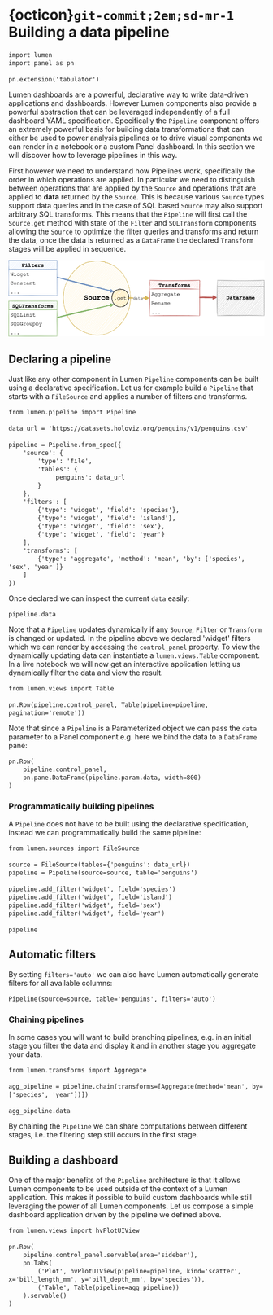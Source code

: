 # {octicon}`git-commit;2em;sd-mr-1` Building a data pipeline

```{pyodide}
import lumen
import panel as pn

pn.extension('tabulator')
```

Lumen dashboards are a powerful, declarative way to write data-driven applications and dashboards. However Lumen components also provide a powerful abstraction that can be leveraged independently of a full dashboard YAML specification. Specifically the `Pipeline` component offers an extremely powerful basis for building data transformations that can either be used to power analysis pipelines or to drive visual components we can render in a notebook or a custom Panel dashboard. In this section we will discover how to leverage pipelines in this way.

First however we need to understand how Pipelines work, specifically the order in which operations are applied. In particular we need to distinguish between operations that are applied by the `Source` and operations that are applied to **data** returned by the `Source`. This is because various `Source` types support data queries and in the case of SQL based `Source` may also support arbitrary SQL transforms. This means that the `Pipeline` will first call the `Source.get` method with state of the `Filter` and `SQLTransform` components allowing the `Source` to optimize the filter queries and transforms and return the data, once the data is returned as a `DataFrame` the declared `Transform` stages will be applied in sequence.

![Pipeline Diagram](../../_static/pipeline_diagram.png)

## Declaring a pipeline

Just like any other component in Lumen `Pipeline` components can be built using a declarative specification. Let us for example build a `Pipeline` that starts with a `FileSource` and applies a number of filters and transforms.

```{pyodide}
from lumen.pipeline import Pipeline

data_url = 'https://datasets.holoviz.org/penguins/v1/penguins.csv'

pipeline = Pipeline.from_spec({
    'source': {
        'type': 'file',
        'tables': {
            'penguins': data_url
        }
    },
    'filters': [
        {'type': 'widget', 'field': 'species'},
        {'type': 'widget', 'field': 'island'},
        {'type': 'widget', 'field': 'sex'},
        {'type': 'widget', 'field': 'year'}
    ],
    'transforms': [
        {'type': 'aggregate', 'method': 'mean', 'by': ['species', 'sex', 'year']}
    ]
})
```

Once declared we can inspect the current `data` easily:

```{pyodide}
pipeline.data
```

Note that a `Pipeline` updates dynamically if any `Source`, `Filter` or `Transform` is changed or updated. In the pipeline above we declared 'widget' filters which we can render by accessing the `control_panel` property. To view the dynamically updating data can instantiate a `lumen.views.Table` component. In a live notebook we will now get an interactive application letting us dynamically filter the data and view the result.

```{pyodide}
from lumen.views import Table

pn.Row(pipeline.control_panel, Table(pipeline=pipeline, pagination='remote'))
```

Note that since a `Pipeline` is a Parameterized object we can pass the `data` parameter to a Panel component e.g. here we bind the data to a `DataFrame` pane:

```{pyodide}
pn.Row(
    pipeline.control_panel,
    pn.pane.DataFrame(pipeline.param.data, width=800)
)
```

### Programmatically building pipelines

A `Pipeline` does not have to be built using the declarative specification, instead we can programmatically build the same pipeline:

```{pyodide}
from lumen.sources import FileSource

source = FileSource(tables={'penguins': data_url})
pipeline = Pipeline(source=source, table='penguins')

pipeline.add_filter('widget', field='species')
pipeline.add_filter('widget', field='island')
pipeline.add_filter('widget', field='sex')
pipeline.add_filter('widget', field='year')

pipeline
```

## Automatic filters

By setting `filters='auto'` we can also have Lumen automatically generate filters for all available columns:

```{pyodide}
Pipeline(source=source, table='penguins', filters='auto')
```

### Chaining pipelines

In some cases you will want to build branching pipelines, e.g. in an initial stage you filter the data and display it and in another stage you aggregate your data.

```{pyodide}
from lumen.transforms import Aggregate

agg_pipeline = pipeline.chain(transforms=[Aggregate(method='mean', by=['species', 'year'])])

agg_pipeline.data
```

By chaining the `Pipeline` we can share computations between different stages, i.e. the filtering step still occurs in the first stage.

## Building a dashboard

One of the major benefits of the `Pipeline` architecture is that it allows Lumen components to be used outside of the context of a Lumen application. This makes it possible to build custom dashboards while still leveraging the power of all Lumen components. Let us compose a simple dashboard application driven by the pipeline we defined above.

```{pyodide}
from lumen.views import hvPlotUIView

pn.Row(
    pipeline.control_panel.servable(area='sidebar'),
    pn.Tabs(
        ('Plot', hvPlotUIView(pipeline=pipeline, kind='scatter', x='bill_length_mm', y='bill_depth_mm', by='species')),
        ('Table', Table(pipeline=agg_pipeline))
    ).servable()
)
```
